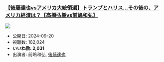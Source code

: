 ### [【後藤達也vsアメリカ大統領選】トランプとハリス…その後の、アメリカ経済は？【高橋弘樹vs前嶋和弘】](https://www.youtube.com/watch?v=pmCjJ3nJcKk)
[![](https://img.youtube.com/vi/pmCjJ3nJcKk/sddefault.jpg)](https://www.youtube.com/watch?v=pmCjJ3nJcKk)
-   公開日: 2024-09-20
-   視聴数: 182,024
-   **いいね数: 2,031**
-   出演者: 前嶋和弘, [後藤達也](/rehacq_fan/people/後藤達也 "wikilink")
